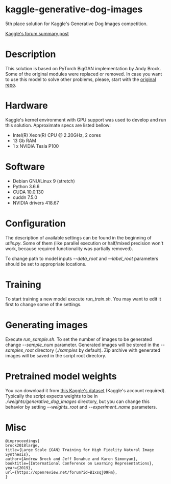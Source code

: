 # kaggle-generative-dog-images
5th place solution for Kaggle's Generative Dog Images competition.

[Kaggle's forum summary post](https://www.kaggle.com/c/generative-dog-images/discussion/104287)

# Description
This solution is based on PyTorch BigGAN implementation by Andy Brock. Some of the original modules were replaced or removed. In case you want to use this model to solve other problems, please, start with the [original repo](https://github.com/ajbrock/BigGAN-PyTorch).

# Hardware
Kaggle's kernel environment with GPU support was used to develop and run this solution. Approximate specs are listed bellow:
- Intel(R) Xeon(R) CPU @ 2.20GHz, 2 cores
- 13 Gb RAM
- 1 x NVIDIA Tesla P100

# Software
- Debian GNU/Linux 9 (stretch)
- Python 3.6.6
- CUDA 10.0.130
- cuddn 7.5.0
- NVIDIA drivers 418.67

# Configuration
The description of available settings can be found in the beginning of *utils.py*. Some of them (like parallel execution or half/mixed precision won't work, because required functionality was partially removed).

To change path to model inputs *--data_root* and *--label_root* parameters should be set to appropriate locations.

# Training
To start training a new model execute *run_train.sh*. You may want to edit it first to change some of the settings.

# Generating images
Execute *run_sample.sh*. To set the number of images to be generated change *--sample_num* parameter. Generated images will be stored in the *--samples_root* directory (*./samples* by default). Zip archive with generated images will be saved in the script root directory.

# Pretrained model weights
You can download it from [this Kaggle's dataset](https://www.kaggle.com/dvorobiev/generative-dog-images-biggan-weigths) (Kaggle's account required). Typically the script expects weights to be in *./weights/generative_dog_images* directory, but you can change this behavior by setting *--weights_root* and *--experiment_name* parameters.

# Misc
```
@inproceedings{
brock2018large,
title={Large Scale {GAN} Training for High Fidelity Natural Image Synthesis},
author={Andrew Brock and Jeff Donahue and Karen Simonyan},
booktitle={International Conference on Learning Representations},
year={2019},
url={https://openreview.net/forum?id=B1xsqj09Fm},
}
```
